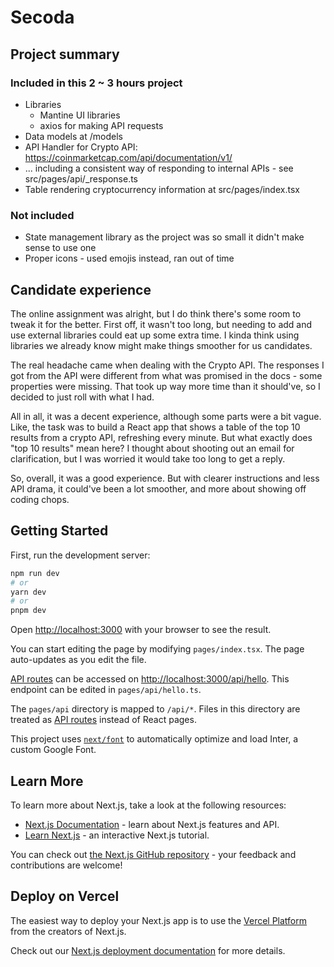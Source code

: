 # Secoda 

## Project summary 
### Included in this 2 ~ 3 hours project 
- Libraries
    - Mantine UI libraries
    - axios for making API requests
- Data models at /models
- API Handler for Crypto API: https://coinmarketcap.com/api/documentation/v1/ 
- ... including a consistent way of responding to internal APIs - see src/pages/api/_response.ts
- Table rendering cryptocurrency information at src/pages/index.tsx

### Not included
- State management library as the project was so small it didn't make sense to use one
- Proper icons - used emojis instead, ran out of time

## Candidate experience
The online assignment was alright, but I do think there's some room to tweak it for the better. First off, it wasn't too long, but needing to add and use external libraries could eat up some extra time. I kinda think using libraries we already know might make things smoother for us candidates. 

The real headache came when dealing with the Crypto API. The responses I got from the API were different from what was promised in the docs - some properties were missing. That took up way more time than it should've, so I decided to just roll with what I had.

All in all, it was a decent experience, although some parts were a bit vague. Like, the task was to build a React app that shows a table of the top 10 results from a crypto API, refreshing every minute. But what exactly does "top 10 results" mean here? I thought about shooting out an email for clarification, but I was worried it would take too long to get a reply.

So, overall, it was a good experience. But with clearer instructions and less API drama, it could've been a lot smoother, and more about showing off coding chops.

## Getting Started
First, run the development server:

```bash
npm run dev
# or
yarn dev
# or
pnpm dev
```

Open [http://localhost:3000](http://localhost:3000) with your browser to see the result.

You can start editing the page by modifying `pages/index.tsx`. The page auto-updates as you edit the file.

[API routes](https://nextjs.org/docs/api-routes/introduction) can be accessed on [http://localhost:3000/api/hello](http://localhost:3000/api/hello). This endpoint can be edited in `pages/api/hello.ts`.

The `pages/api` directory is mapped to `/api/*`. Files in this directory are treated as [API routes](https://nextjs.org/docs/api-routes/introduction) instead of React pages.

This project uses [`next/font`](https://nextjs.org/docs/basic-features/font-optimization) to automatically optimize and load Inter, a custom Google Font.

## Learn More

To learn more about Next.js, take a look at the following resources:

- [Next.js Documentation](https://nextjs.org/docs) - learn about Next.js features and API.
- [Learn Next.js](https://nextjs.org/learn) - an interactive Next.js tutorial.

You can check out [the Next.js GitHub repository](https://github.com/vercel/next.js/) - your feedback and contributions are welcome!

## Deploy on Vercel

The easiest way to deploy your Next.js app is to use the [Vercel Platform](https://vercel.com/new?utm_medium=default-template&filter=next.js&utm_source=create-next-app&utm_campaign=create-next-app-readme) from the creators of Next.js.

Check out our [Next.js deployment documentation](https://nextjs.org/docs/deployment) for more details.
